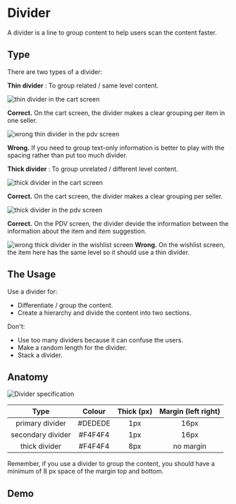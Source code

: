 # Divider
A divider is a line to group content to help users scan the content faster. 
<insert component>



## Type
There are two types of a divider:

**Thin divider**
: To group related / same level content.

![thin divider in the cart screen](./img/divider/thindivider_cart.png)

**Correct.** On the cart screen, the divider makes a clear grouping per item in one seller. 

![wrong thin divider in the pdv screen](./img/divider/wrongthindivider_pdv.png)

**Wrong.** If you need to group text-only information is better to play with the spacing rather than put too much divider.



**Thick divider**
: To group unrelated / different level content.

![thick divider in the cart screen](./img/divider/thickdivider_cart.png)

**Correct.** On the cart screen, the divider makes a clear grouping per seller. 

![thick divider in the pdv screen](./img/divider/thickdivider_pdv.png)

**Correct.** On the PDV screen, the divider devide the information between the information about the item and item suggestion.

![wrong thick divider in the wishlist screen](./img/divider/wrongthickdivider_wishlist.png)
**Wrong.** On the wishlist screen, the item here has the same level so it should use a thin divider.



## The Usage
Use a divider for:
  * Differentiate / group the content.
  * Create a hierarchy and divide the content into two sections.

Don't:
  * Use too many dividers because it can confuse the users.
  * Make a random length for the divider. 
  * Stack a divider.



## Anatomy
![Divider specification](./img/divider/Divider_spec.png)

| Type | Colour | Thick (px) | Margin (left right) |
| :---------: |:---------:| :--------:| :---------:|
| primary divider | #DEDEDE | 1px | 16px |
| secondary divider | #F4F4F4  | 1px | 16px |
| thick divider | #F4F4F4  | 8px | no margin |

Remember,  if you use a divider to group the content, you should have a minimum of 8 px space of the margin top and bottom. 



## Demo